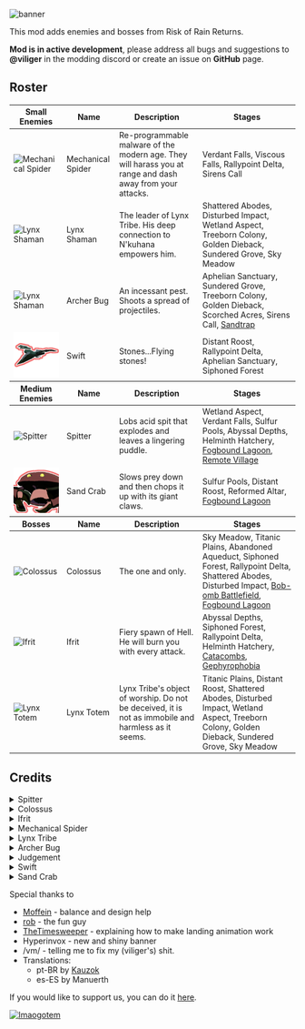![banner](https://files.catbox.moe/yzknvl.png)

This mod adds enemies and bosses from Risk of Rain Returns.

**Mod is in active development**, please address all bugs and suggestions to **@viliger** in the modding discord or create an issue on **GitHub** page.

## Roster

<table>
	<thead>
		<tr>
			<th>Small Enemies</th>
			<th>Name</th>
			<th>Description</th>
			<th>Stages</th>
		</tr>
	</thead>
	<tr>
		<td><img src="https://raw.githubusercontent.com/viliger2/RoR2_EnemiesReturns/refs/heads/main/EnemiesReturnsUnity/Assets/Enemies/MechanicalSpider/texMechanicalSpiderEnemyIcon.png" alt="Mechanical Spider"></td>
		<td>Mechanical Spider</td>
		<td>Re-programmable malware of the modern age. They will harass you at range and dash away from your attacks.</td>
		<td>Verdant Falls, Viscous Falls, Rallypoint Delta, Sirens Call</td>
	</tr>
	<tr>
		<td><img src="https://raw.githubusercontent.com/viliger2/RoR2_EnemiesReturns/refs/heads/main/EnemiesReturnsUnity/Assets/Enemies/LynxTribe/Shaman/texLynxShamanIcon.png" alt="Lynx Shaman"></td>
		<td>Lynx Shaman</td>
		<td>The leader of Lynx Tribe. His deep connection to N'kuhana empowers him.</td>
		<td>Shattered Abodes, Disturbed Impact, Wetland Aspect, Treeborn Colony, Golden Dieback, Sundered Grove, Sky Meadow</td>
	</tr>	
	<tr>
		<td><img src="https://raw.githubusercontent.com/viliger2/RoR2_EnemiesReturns/refs/heads/main/EnemiesReturnsUnity/Assets/Enemies/ArcherBug/texArcherBugIcon.png" alt="Lynx Shaman"></td>
		<td>Archer Bug</td>
		<td>An incessant pest. Shoots a spread of projectiles.</td>
		<td>Aphelian Sanctuary, Sundered Grove, Treeborn Colony, Golden Dieback, Scorched Acres, Sirens Call, <a href="https://thunderstore.io/package/winterwonderland/SnowtimeStages/">Sandtrap</a></td>
	</tr>	
	<tr>
		<td><img src="https://raw.githubusercontent.com/viliger2/RoR2_EnemiesReturns/refs/heads/main/EnemiesReturnsUnity/Assets/Enemies/Swift/texSwiftIcon.png" alt="Swift"></td>
		<td>Swift</td>
		<td>Stones...Flying stones!</td>
		<td>Distant Roost, Rallypoint Delta, Aphelian Sanctuary, Siphoned Forest</td>
	</tr>	
	<thead>
		<tr>
			<th>Medium Enemies</th>
			<th>Name</th>
			<th>Description</th>
			<th>Stages</th>
		</tr>
	</thead>
	<tr>
		<td><img src="https://raw.githubusercontent.com/viliger2/RoR2_EnemiesReturns/main/EnemiesReturnsUnity/Assets/Enemies/Spitter/texSpitterIcon.png" alt="Spitter"></td>
		<td>Spitter</td>
		<td>Lobs acid spit that  explodes and leaves a lingering puddle.</td>
		<td>Wetland Aspect, Verdant Falls, Sulfur Pools, Abyssal Depths, Helminth Hatchery, <a href="https://thunderstore.io/package/JaceDaDorito/FogboundLagoon/">Fogbound Lagoon</a>, <a href="https://thunderstore.io/package/viliger/RemoteVillage/">Remote Village</a></td>
	</tr>
		<tr>
		<td><img src="https://raw.githubusercontent.com/viliger2/RoR2_EnemiesReturns/refs/heads/main/EnemiesReturnsUnity/Assets/Enemies/SandCrab/texSandCrabIcon.png" alt="Sand Crab"></td>
		<td>Sand Crab</td>
		<td>Slows prey down and then chops it up with its giant claws.</td>
		<td>Sulfur Pools, Distant Roost, Reformed Altar, <a href="https://thunderstore.io/package/JaceDaDorito/FogboundLagoon/">Fogbound Lagoon</a></td>
	</tr>
	<thead>
		<tr>
			<th>Bosses</th>
			<th>Name</th>
			<th>Description</th>
			<th>Stages</th>
		</tr>
	</thead>
	<tr>
		<td><img src="https://raw.githubusercontent.com/viliger2/RoR2_EnemiesReturns/main/EnemiesReturnsUnity/Assets/Enemies/Colossus/texColossusIcon.png" alt="Colossus"></td>
		<td>Colossus</td>
		<td>The one and only.</td>
		<td>Sky Meadow, Titanic Plains, Abandoned Aqueduct, Siphoned Forest, Rallypoint Delta, Shattered Abodes, Disturbed Impact, <a href="https://thunderstore.io/package/viliger/BobombBattlefield/">Bob-omb Battlefield</a>, <a href="https://thunderstore.io/package/JaceDaDorito/FogboundLagoon/">Fogbound Lagoon</a></td>
	</tr>
	<tr>
		<td><img src="https://raw.githubusercontent.com/viliger2/RoR2_EnemiesReturns/refs/heads/main/EnemiesReturnsUnity/Assets/Enemies/Ifrit/texIconIfritBody.png" alt="Ifrit"></td>
		<td>Ifrit</td>
		<td>Fiery spawn of Hell. He will burn you with every attack.</td>
		<td>Abyssal Depths, Siphoned Forest, Rallypoint Delta, Helminth Hatchery, <a href="https://thunderstore.io/package/viliger/Catacombs/">Catacombs</a>, <a href="https://thunderstore.io/package/winterwonderland/SnowtimeStages/">Gephyrophobia</a></td>
	</tr>
	<tr>
		<td><img src="https://raw.githubusercontent.com/viliger2/RoR2_EnemiesReturns/refs/heads/main/EnemiesReturnsUnity/Assets/Enemies/LynxTribe/Totem/texLynxTotemIcon.png" alt="Lynx Totem"></td>
		<td>Lynx Totem</td>
		<td>Lynx Tribe's object of worship. Do not be deceived, it is not as immobile and harmless as it seems.</td>
		<td>Titanic Plains, Distant Roost, Shattered Abodes, Disturbed Impact, Wetland Aspect, Treeborn Colony, Golden Dieback, Sundered Grove, Sky Meadow</td>
	</tr>		
</table>

## Credits
<details>
<summary>Spitter</summary>

* Model by Jinazler
* Rigging and animation by Sentinel 
* Code by [viliger](https://thunderstore.io/package/viliger/)
* Additional animations and sounds by [rob](https://thunderstore.io/package/rob_gaming/)
* Model fixes by [FORCED_REASSEMBLY](https://thunderstore.io/package/Forced_Reassembly/)
* Majority of sounds come from RoR and RoRR
</details>

<details>
<summary>Colossus</summary>

* Model by Jinazler
* Rigging and animation by Sentinel 
* Code by [viliger](https://thunderstore.io/package/viliger/)
* Help with AI pathfinding by [DestroyedClone](https://thunderstore.io/package/DestroyedClone/)
* Additional sound design by [rob](https://thunderstore.io/package/rob_gaming/)
* Item pick model and texturing by [FORCED_REASSEMBLY](https://thunderstore.io/package/Forced_Reassembly/)
* Majority of sounds come from RoR, RoRR and WoW
* Laser charge sound - https://pixabay.com/sound-effects/charged-laser-7125/
* Woosh sound - https://pixabay.com/sound-effects/long-whoosh-194554/
</details>
<details>
<summary>Ifrit</summary>

* Model by Jinazler
* Rigging and animation by Sentinel 
* Code by [viliger](https://thunderstore.io/package/viliger/)
* Ifrit model fixes, item pickup model and texture, pillar model, texture and animations by [FORCED_REASSEMBLY](https://thunderstore.io/package/Forced_Reassembly/)
* Majority of sounds come from RoR, RoRR and WoW
* Super natural explosion - https://pixabay.com/sound-effects/supernatural-explosion-104295/
* Monster breathing - https://pixabay.com/sound-effects/animal-breathing-monster-78392/
* hit sound(video game type) - https://pixabay.com/sound-effects/hit-soundvideo-game-type-230510/
</details>
<details>
<summary>Mechanical Spider</summary>

* Model, rigging and animation by [FORCED_REASSEMBLY](https://thunderstore.io/package/Forced_Reassembly/) 
* Code by [viliger](https://thunderstore.io/package/viliger/)
* Majority of sounds come from Resident Evil 1, RoR and RoRR
* 07024 space laser charging.wav - https://freesound.org/people/Robinhood76/sounds/414293/
* Static Idle Loop Finished - https://pixabay.com/sound-effects/static-idle-loop-finished-40043/
* SciFi Door Opening - https://pixabay.com/sound-effects/scifi-door-opening-36171/
* Sci-Fi Weapon - Mechanism - Robotic Morph Medium Duration - https://pixabay.com/sound-effects/sci-fi-weapon-mechanism-robotic-morph-medium-duration-233840/
* Old Fan With Start Sound - https://pixabay.com/sound-effects/old-fan-with-start-sound-247598/
</details>
<details>
<summary>Lynx Tribe</summary>

* Lynx Tribe models, rigging, texturing, animations (Shaman, Hunter), lore by [FORCED_REASSEMBLY](https://thunderstore.io/package/Forced_Reassembly/) 
* Rigging, animations (Archer, Totem, Hunter, Scout) by Sentinel
* Animations (Scout), code by [viliger](https://thunderstore.io/package/viliger/)
* Item model and texturing by Hyperinvox
* Majority of sounds come from RoRR, WoW and Brutal Orchestra.
* branch breaking forest twig snap crunch.wav - https://freesound.org/people/kyles/sounds/452570/
* Raking leaves - https://pixabay.com/sound-effects/raking-leaves-29055/
* Slide whistle 2 - https://pixabay.com/sound-effects/slide-whistle-2-68084/
* SFX_wood_fall_pile_bunch_stone_floor_01.wav - https://freesound.org/people/EricsSoundschmiede/sounds/669461/
* wood_plank_impact_ground.wav - https://freesound.org/people/marb7e/sounds/653128/
* Battle Dagger Sharpen - https://pixabay.com/sound-effects/battle-dagger-sharpen-71954/
* Knife being sharpened - https://pixabay.com/sound-effects/knife-being-sharpened-99632/
* Hand digging dirt, leaves crunch - https://pixabay.com/sound-effects/hand-digging-dirt-leaves-crunch-32630/
* Digging - https://pixabay.com/sound-effects/digging-6691/
* Falling In Dirt - https://pixabay.com/sound-effects/falling-in-dirt-87202/
</details>
<details>
<summary>Archer Bug</summary>

* Model, texturing, rigging, animations, code and lore by [FORCED_REASSEMBLY](https://thunderstore.io/package/Forced_Reassembly/) 
* Additional code by [viliger](https://thunderstore.io/package/viliger/)
* Jungle variant texturing by Synodii
* Majority of sounds come from RoRR.
</details>
<details>
<summary>Judgement</summary>

* Model, rigging and animations by Sentinel
* Additional modeling and texturing by [FORCED_REASSEMBLY](https://thunderstore.io/package/Forced_Reassembly/) 
* Elite icon by Glad
* Code by [viliger](https://thunderstore.io/package/viliger/)
* Majority of sounds come from Ys 10, RoRR, Starstorm and WoW.
* Lightsaber Hum and Swings 2 - https://freesound.org/people/Sheyvan/sounds/703384/
* armor - https://pixabay.com/sound-effects/armor-6890/
* palming football - https://pixabay.com/sound-effects/palming-football-34928/
* Large Underground Fan - https://pixabay.com/ru/sound-effects/large-underground-fan-303764/
* Debris Slide Sound - https://pixabay.com/ru/sound-effects/debris-slide-sound-196394/
* Boiling Water Sound - https://pixabay.com/ru/sound-effects/boiling-water-sound-62556/
* laser weld - https://pixabay.com/ru/sound-effects/laser-weld-103309/
* Cinematic Impact Boom 04 - https://pixabay.com/ru/sound-effects/cinematic-impact-boom-4-326123/
* Godzilla atomic breath 2014-2019 sound effect - https://www.youtube.com/watch?v=ISqg6CRPsOI
* The Origin - Eviternity II OST (MAP30) - https://www.youtube.com/watch?v=n1C2Qp4GIss
</details>
<details>
<summary>Swift</summary>

* Animations by Sentinel
* Modeling and rigging by [FORCED_REASSEMBLY](https://thunderstore.io/package/Forced_Reassembly/) 
* Texturing by Hyperinvox
* Code by [viliger](https://thunderstore.io/package/viliger/)
* Majority of sounds come from RoRR.
* Dragon Wing Flap - https://pixabay.com/sound-effects/dragon-wing-flap-81642/
* Fast Body Fall Impact - https://pixabay.com/ru/sound-effects/fast-body-fall-impact-352725/
* stone on stone - https://pixabay.com/ru/sound-effects/stone-on-stone-62692/
* Car interior sound - https://pixabay.com/sound-effects/car-interior-sound-246025/
* Wind Sound - https://pixabay.com/sound-effects/wind-sound-301491/
</details>
<details>
<summary>Sand Crab</summary>

* Modeling, rigging, texturing and animations by Hyperinvox
* Additional animation and additional code by [FORCED_REASSEMBLY](https://thunderstore.io/package/Forced_Reassembly/) 
* Code by [viliger](https://thunderstore.io/package/viliger/)
* Majority of sounds come from RoRR, WoW and Starstorm
* Heavy Bubbles - https://pixabay.com/sound-effects/heavy-bubbles-35889/
* 071695_bubble bounce.wav - https://pixabay.com/sound-effects/071695-bubble-bouncewav-88131/
* Boiling Water - https://pixabay.com/sound-effects/boiling-water-69115/
* Boiling Water - https://pixabay.com/sound-effects/boiling-water-61271/
* woosh - https://pixabay.com/sound-effects/woosh-260275/
* Shaking a powder bottle - https://pixabay.com/sound-effects/shaking-a-powder-bottle-281274/
* Pincer - https://pixabay.com/sound-effects/pincer-107960/
</details>

Special thanks to 
* [Moffein](https://thunderstore.io/package/Moffein/) - balance and design help
* [rob](https://thunderstore.io/package/rob_gaming/) - the fun guy
* [TheTimesweeper](https://thunderstore.io/package/TheTimesweeper/) - explaining how to make landing animation work
* Hyperinvox - new and shiny banner
* /vm/ - telling me to fix my (viliger's) shit.
* Translations:
	* pt-BR by [Kauzok](https://github.com/Kauzok)
	* es-ES by Manuerth
	
If you would like to support us, you can do it [here](https://www.youtube.com/watch?v=Cx3a0bos8aY).

[![lmaogotem](https://help.ko-fi.com/hc/article_attachments/11833788361117)](https://www.youtube.com/watch?v=Cx3a0bos8aY "Donate")